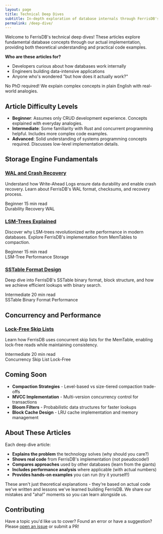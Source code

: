 ```yaml
---
layout: page
title: Technical Deep Dives
subtitle: In-depth exploration of database internals through FerrisDB's implementation
permalink: /deep-dive/
---
```


Welcome to FerrisDB's technical deep dives! These articles explore fundamental database concepts through our actual implementation, providing both theoretical understanding and practical code examples.

**Who are these articles for?**

- Developers curious about how databases work internally
- Engineers building data-intensive applications
- Anyone who's wondered "but how does it actually work?"

No PhD required! We explain complex concepts in plain English with real-world analogies.

## Article Difficulty Levels

- **Beginner**: Assumes only CRUD development experience. Concepts explained with everyday analogies.
- **Intermediate**: Some familiarity with Rust and concurrent programming helpful. Includes more complex code examples.
- **Advanced**: Solid understanding of systems programming concepts required. Discusses low-level implementation details.

## Storage Engine Fundamentals

<div class="article-grid">
  <div class="article-card">
    <h3><a href="{{ '/deep-dive/wal-crash-recovery/' | relative_url }}">WAL and Crash Recovery</a></h3>
    <p>Understand how Write-Ahead Logs ensure data durability and enable crash recovery. Learn about FerrisDB's WAL format, checksums, and recovery process.</p>
    <div class="article-meta">
      <span class="difficulty beginner">Beginner</span>
      <span class="reading-time">15 min read</span>
    </div>
    <div class="article-tags">
      <span class="tag">Durability</span>
      <span class="tag">Recovery</span>
      <span class="tag">WAL</span>
    </div>
  </div>

  <div class="article-card">
    <h3><a href="{{ '/deep-dive/lsm-trees/' | relative_url }}">LSM-Trees Explained</a></h3>
    <p>Discover why LSM-trees revolutionized write performance in modern databases. Explore FerrisDB's implementation from MemTables to compaction.</p>
    <div class="article-meta">
      <span class="difficulty beginner">Beginner</span>
      <span class="reading-time">15 min read</span>
    </div>
    <div class="article-tags">
      <span class="tag">LSM-Tree</span>
      <span class="tag">Performance</span>
      <span class="tag">Storage</span>
    </div>
  </div>

  <div class="article-card">
    <h3><a href="{{ '/deep-dive/sstable-design/' | relative_url }}">SSTable Format Design</a></h3>
    <p>Deep dive into FerrisDB's SSTable binary format, block structure, and how we achieve efficient lookups with binary search.</p>
    <div class="article-meta">
      <span class="difficulty intermediate">Intermediate</span>
      <span class="reading-time">20 min read</span>
    </div>
    <div class="article-tags">
      <span class="tag">SSTable</span>
      <span class="tag">Binary Format</span>
      <span class="tag">Performance</span>
    </div>
  </div>
</div>

## Concurrency and Performance

<div class="article-grid">
  <div class="article-card">
    <h3><a href="{{ '/deep-dive/concurrent-skip-list/' | relative_url }}">Lock-Free Skip Lists</a></h3>
    <p>Learn how FerrisDB uses concurrent skip lists for the MemTable, enabling lock-free reads while maintaining consistency.</p>
    <div class="article-meta">
      <span class="difficulty intermediate">Intermediate</span>
      <span class="reading-time">20 min read</span>
    </div>
    <div class="article-tags">
      <span class="tag">Concurrency</span>
      <span class="tag">Skip List</span>
      <span class="tag">Lock-Free</span>
    </div>
  </div>
</div>

## Coming Soon

<div class="coming-soon">
  <ul>
    <li><strong>Compaction Strategies</strong> - Level-based vs size-tiered compaction trade-offs</li>
    <li><strong>MVCC Implementation</strong> - Multi-version concurrency control for transactions</li>
    <li><strong>Bloom Filters</strong> - Probabilistic data structures for faster lookups</li>
    <li><strong>Block Cache Design</strong> - LRU cache implementation and memory management</li>
  </ul>
</div>

## About These Articles

Each deep dive article:

- **Explains the problem** the technology solves (why should you care?)
- **Shows real code** from FerrisDB's implementation (not pseudocode!)
- **Compares approaches** used by other databases (learn from the giants)
- **Includes performance analysis** where applicable (with actual numbers)
- **Provides hands-on examples** you can run (try it yourself!)

These aren't just theoretical explanations - they're based on actual code we've written and lessons we've learned building FerrisDB. We share our mistakes and "aha!" moments so you can learn alongside us.

## Contributing

Have a topic you'd like us to cover? Found an error or have a suggestion? Please [open an issue](https://github.com/ferrisdb/ferrisdb/issues) or submit a PR!
